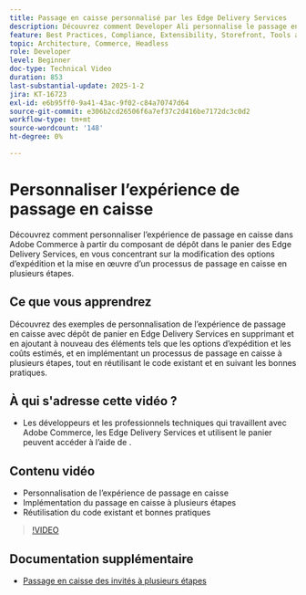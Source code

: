 ```yaml
---
title: Passage en caisse personnalisé par les Edge Delivery Services
description: Découvrez comment Developer Ali personnalise le passage en caisse Adobe Commerce, y compris les options de diffusion et le passage en caisse à plusieurs étapes, en utilisant les bonnes pratiques et la réutilisation du code. ​
feature: Best Practices, Compliance, Extensibility, Storefront, Tools and External Services
topic: Architecture, Commerce, Headless
role: Developer
level: Beginner
doc-type: Technical Video
duration: 853
last-substantial-update: 2025-1-2
jira: KT-16723
exl-id: e6b95ff0-9a41-43ac-9f02-c84a70747d64
source-git-commit: e306b2cd26506f6a7ef37c2d416be7172dc3c0d2
workflow-type: tm+mt
source-wordcount: '148'
ht-degree: 0%

---
```


# Personnaliser l’expérience de passage en caisse

Découvrez comment personnaliser l’expérience de passage en caisse dans Adobe Commerce à partir du composant de dépôt dans le panier des Edge Delivery Services, en vous concentrant sur la modification des options d’expédition et la mise en œuvre d’un processus de passage en caisse en plusieurs étapes.

## Ce que vous apprendrez

Découvrez des exemples de personnalisation de l’expérience de passage en caisse avec dépôt de panier en Edge Delivery Services en supprimant et en ajoutant à nouveau des éléments tels que les options d’expédition et les coûts estimés, et en implémentant un processus de passage en caisse à plusieurs étapes, tout en réutilisant le code existant et en suivant les bonnes pratiques. &#x200B;

## À qui s&#39;adresse cette vidéo ?

* Les développeurs et les professionnels techniques qui travaillent avec Adobe Commerce, les Edge Delivery Services et utilisent le panier peuvent accéder à l’aide de .

## Contenu vidéo

* Personnalisation de l’expérience de passage en caisse &#x200B;
* Implémentation du passage en caisse à plusieurs étapes&#x200B;
* Réutilisation du code existant et bonnes pratiques

>[!VIDEO](https://video.tv.adobe.com/v/3442650?learn=on)

## Documentation supplémentaire

* [Passage en caisse des invités à plusieurs étapes](https://experienceleague.adobe.com/developer/commerce/storefront/dropins/checkout/tutorials/multi-step/)
